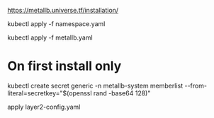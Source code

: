 https://metallb.universe.tf/installation/

kubectl apply -f namespace.yaml

kubectl apply -f metallb.yaml

# On first install only
kubectl create secret generic -n metallb-system memberlist --from-literal=secretkey="$(openssl rand -base64 128)"

apply layer2-config.yaml
